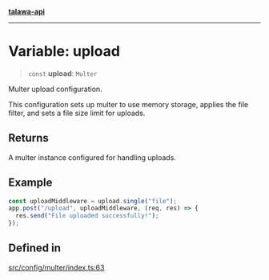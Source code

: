 [**talawa-api**](../../../README.md)

***

# Variable: upload

> `const` **upload**: `Multer`

Multer upload configuration.

This configuration sets up multer to use memory storage, applies the file filter,
and sets a file size limit for uploads.

## Returns

A multer instance configured for handling uploads.

## Example

```typescript
const uploadMiddleware = upload.single("file");
app.post("/upload", uploadMiddleware, (req, res) => {
  res.send("File uploaded successfully!");
});
```

## Defined in

[src/config/multer/index.ts:63](https://github.com/Suyash878/talawa-api/blob/f376d03c37e9acd046e7cc983947432c95f74442/src/config/multer/index.ts#L63)
